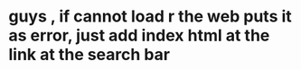# guys , if cannot load r the web puts it as error, just add index html at the link at the search bar 

